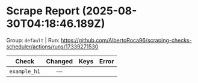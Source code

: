 # Scrape Report (2025-08-30T04:18:46.189Z)

Group: `default`  |  Run: https://github.com/AlbertoRoca96/scraping-checks-scheduler/actions/runs/17339271530

| Check | Changed | Keys | Error |
|---|:---:|:--|:--|
| `example_h1` | — |  |  |
